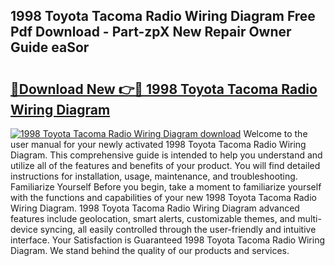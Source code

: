 ## 1998 Toyota Tacoma Radio Wiring Diagram Free Pdf Download - Part-zpX New Repair Owner Guide eaSor

# <h2><a href="http://dfi589.blite.top/?on=1998+Toyota+Tacoma+Radio+Wiring+Diagram">🔗Download New 👉🔴 1998 Toyota Tacoma Radio Wiring Diagram</a></h2>

[![1998 Toyota Tacoma Radio Wiring Diagram download](https://i.imgur.com/lujVjoI.png)](http://dfi589.blite.top/?on=1998+Toyota+Tacoma+Radio+Wiring+Diagram)
Welcome to the user manual for your newly activated 1998 Toyota Tacoma Radio Wiring Diagram. This comprehensive guide is intended to help you understand and utilize all of the features and benefits of your product. You will find detailed instructions for installation, usage, maintenance, and troubleshooting. Familiarize Yourself Before you begin, take a moment to familiarize yourself with the functions and capabilities of your new 1998 Toyota Tacoma Radio Wiring Diagram. 1998 Toyota Tacoma Radio Wiring Diagram advanced features include geolocation, smart alerts, customizable themes, and multi-device syncing, all easily controlled through the user-friendly and intuitive interface. Your Satisfaction is Guaranteed 1998 Toyota Tacoma Radio Wiring Diagram. We stand behind the quality of our products and services.
